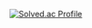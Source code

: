 [![Solved.ac Profile](http://mazassumnida.wtf/api/v2/generate_badge?boj=jooeon1104)](https://solved.ac/jooeon1104/)


